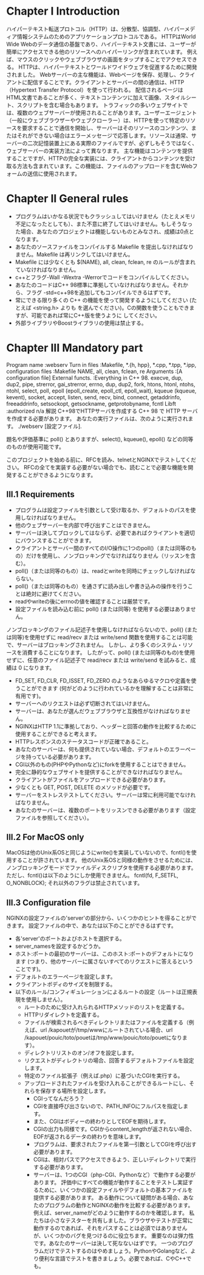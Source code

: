 
# Chapter I Introduction
ハイパーテキスト転送プロトコル（HTTP）は、分散型、協調型、ハイパーメディア情報システムのためのアプリケーションプロトコルである。
HTTPはWorld Wide Webのデータ通信の基盤であり、ハイパーテキスト文書には、ユーザーが簡単にアクセスできる他のリソースへのハイパーリンクが含まれています。
例えば、マウスのクリックやウェブブラウザの画面をタップすることでアクセスできる。
HTTPは、ハイパーテキストとワールドワイドウェブを促進するために開発されました。
Webサーバーの主な機能は、Webページを保存、処理し、クライアントに配信することです。クライアントとサーバーの間の通信は、HTTP（Hypertext Transfer Protocol）を使って行われる。
配信されるページはHTML文書であることが多く、テキストコンテンツに加えて画像、スタイルシート、スクリプトを含む場合もあります。
トラフィックの多いウェブサイトでは、複数のウェブサーバーが使用されることがあります。ユーザーエージェント（一般にウェブブラウザーやウェブクローラー）は、HTTPを使って特定のリソースを要求することで通信を開始し、サーバーはそのリソースのコンテンツ、またはそれができない場合はエラーメッセージで応答します。リソースは通常、サーバーの二次記憶装置上にある実際のファイルですが、必ずしもそうではなく、ウェブサーバーの実装方法によって異なります。
主な機能はコンテンツを提供することですが、HTTPの完全な実装には、クライアントからコンテンツを受け取る方法も含まれています。この機能は、ファイルのアップロードを含むWebフォームの送信に使用されます。

# Chapter II General rules
- プログラムはいかなる状況でもクラッシュしてはいけません（たとえメモリ不足になったとしても）、また不意に終了してはいけません。もしそうなった場合、あなたのプロジェクトは機能しないものとみなされ、成績は0点となります。
- あなたのソースファイルをコンパイルする Makefile を提出しなければなりません。Makefile は再リンクしてはいけません。
- Makefile には少なくとも $(NAME), all, clean, fclean, re のルールが含まれていなければなりません。
- c++とフラグ-Wall -Wextra -Werrorでコードをコンパイルしてください。
- あなたのコードはC++ 98標準に準拠していなければなりません。それから、フラグ -std=c++98を追加してもコンパイルできるはずです。
- 常にできる限り多くの C++ の機能を使って開発するようにしてください (たとえば <string.h> よりも <cstring> を選んでください)。Cの関数を使うこともできますが、可能であれば常にC++版を使うように してください。
- 外部ライブラリやBoostライブラリの使用は禁止する。

# Chapter III Mandatory part
Program name :webserv
Turn in files :Makefile, *.{h, hpp}, *.cpp, *.tpp, *.ipp,
configuration files :Makefile NAME, all, clean, fclean, re
Arguments :[A configuration file]
External functs. :Everything in C++ 98. execve, dup, dup2, pipe, strerror, gai_strerror, errno, dup, dup2, fork, htons, htonl, ntohs, ntohl, select, poll, epoll (epoll_create, epoll_ctl, epoll_wait), kqueue (kqueue, kevent), socket, accept, listen, send, recv, bind, connect, getaddrinfo, freeaddrinfo, setsockopt, getsockname, getprotobyname, fcntl 
Libft :authorized n/a
解説 C++98でHTTPサーバを作成する
C++ 98 で HTTP サーバを作成する必要があります。
あなたの実行ファイルは、次のように実行されます。
./webserv [設定ファイル].

題名や評価基準に poll() とありますが、select(), kqueue(), epoll() などの同等のものが使用可能です。

このプロジェクトを始める前に、RFCを読み、telnetとNGINXでテストしてください。
RFCの全てを実装する必要がない場合でも、読むことで必要な機能を開発することができるようになります。

## III.1 Requirements
- プログラムは設定ファイルを引数として受け取るか、デフォルトのパスを使用しなければなりません。
- 他のウェブサーバーを内部で呼び出すことはできません。
- サーバーは決してブロックしてはならず、必要であればクライアントを適切にバウンスすることができます。
- クライアントとサーバー間のすべてのI/O操作に1つのpoll()（または同等のもの）だけを使用し、ノンブロッキングでなければなりません（リッスンを含む）。
- poll()（または同等のもの）は、readとwriteを同時にチェックしなければならない。
- poll()（または同等のもの）を通さずに読み出しや書き込みの操作を行うことは絶対に避けてください。
- readやwriteの後にerrnoの値を確認することは厳禁です。
- 設定ファイルを読み込む前に poll() (または同等) を使用する必要はありません。

ノンブロッキングのファイル記述子を使用しなければならないので、poll() (または同等)を使用せずに read/recv または write/send 関数を使用することは可能で、サーバーはブロッキングされません。
しかし、より多くのシステム・リソースを消費することになります。
したがって、poll() (または同等のもの)を使用せずに、任意のファイル記述子で read/recv または write/send を試みると、成績は 0 になります。

- FD_SET, FD_CLR, FD_ISSET, FD_ZERO のようなあらゆるマクロや定義を使うことができます (何がどのように行われているかを理解することは非常に有用です)。
- サーバーへのリクエストは必ず切断されてはいけません。
- サーバーは、あなたが選んだウェブブラウザと互換性がなければなりません。
- NGINXはHTTP 1.1に準拠しており、ヘッダーと回答の動作を比較するために使用することができると考えます。
- HTTPレスポンスのステータスコードが正確であること。
- あなたのサーバーは、何も提供されていない場合、デフォルトのエラーページを持っている必要があります。
- CGI以外のもの(PHPやPythonなど)にforkを使用することはできません。
- 完全に静的なウェブサイトを提供することができなければなりません。
- クライアントがファイルをアップロードできる必要があります。
- 少なくとも GET, POST, DELETE のメソッドが必要です。
- サーバーをストレステストしてください。サーバーは常に利用可能でなければなりません。
- あなたのサーバーは、複数のポートをリッスンできる必要があります（設定ファイルを参照してください）。

## III.2 For MacOS only
MacOSは他のUnix系OSと同じようにwrite()を実装していないので、fcntl()を使用することが許されています。
他のUnix系OSと同様の動作をさせるためには、ノンブロッキングモードでファイルディスクリプタを使用する必要があります。
ただし、fcntl()は以下のようにしか使用できません。
fcntl(fd, F_SETFL, O_NONBLOCK);
それ以外のフラグは禁止されています。

## III.3 Configuration file
NGINXの設定ファイルの'server'の部分から、いくつかのヒントを得ることができます。
設定ファイルの中で、あなたは以下のことができるはずです。
- 各'server'のポートおよびホストを選択する。
- server_namesを設定するかどうか。
- ホスト:ポートの最初のサーバーは、このホスト:ポートのデフォルトになります (つまり、他のサーバーに属さないすべてのリクエストに答えるということです)。
- デフォルトのエラーページを設定します。
- クライアントボディのサイズを制限する。
- 以下のルール/コンフィギュレーションによるルートの設定（ルートは正規表現を使用しません）。
  - ルートのために受け入れられるHTTPメソッドのリストを定義する。
  - HTTPリダイレクトを定義する。
  - ファイルが検索されるべきディレクトリまたはファイルを定義する（例えば、url /kapouetが/tmp/wwwにルートされている場合、url /kapouet/pouic/toto/pouetは/tmp/www/pouic/toto/pouetになります）。
  - ディレクトリリストのオン/オフを設定します。
  - リクエストがディレクトリの場合、回答するデフォルトファイルを設定します。
  - 特定のファイル拡張子（例えば.php）に基づいたCGIを実行する。
  - アップロードされたファイルを受け入れることができるルートにし、それらを保存する場所を設定します。
    - CGIってなんだろう？
    - CGIを直接呼び出さないので、PATH_INFOにフルパスを指定します。
    - また、CGIはボディーの終わりとしてEOFを期待します。
    - CGIの出力も同様です。CGIからcontent_lengthが返されない場合、EOFが返されるデータの終わりを意味します。
    - プログラムは、要求されたファイルを第一引数としてCGIを呼び出す必要があります。
    - CGIは、相対パスでアクセスできるよう、正しいディレクトリで実行する必要があります。
    - サーバーは、1つのCGI（php-CGI、Pythonなど）で動作する必要があります。
評価中にすべての機能が動作することをテストし実証するために、いくつかの設定ファイルやデフォルトの基本ファイルを提供する必要があります。
ある動作について疑問がある場合、あなたのプログラムの動作とNGINXの動作を比較する必要があります。
例えば、server_nameがどのように動作するのかを確認します。
私たちは小さなテスターを共有しました。ブラウザやテストが正常に動作するのであれば、それをパスすることは必須ではありませんが、いくつかのバグを見つけるのに役立ちます。
重要なのは弾力性です。あなたのサーバーは決して死なないはずです。
一つのプログラムだけでテストするのはやめましょう。PythonやGolangなど、より便利な言語でテストを書きましょう。必要であれば、CやC++でも。